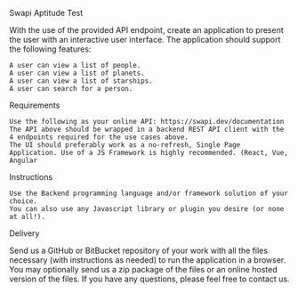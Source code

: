 Swapi Aptitude Test

With the use of the provided API endpoint, create an application to present the user with an interactive user interface. The application should support the following features:

    A user can view a list of people.
    A user can view a list of planets.
    A user can view a list of starships.
    A user can search for a person.

Requirements

    Use the following as your online API: https://swapi.dev/documentation
    The API above should be wrapped in a backend REST API client with the 4 endpoints required for the use cases above.
    The UI should preferably work as a no-refresh, Single Page Application. Use of a JS Framework is highly recommended. (React, Vue, Angular

Instructions

    Use the Backend programming language and/or framework solution of your choice.
    You can also use any Javascript library or plugin you desire (or none at all!).

Delivery

Send us a GitHub or BitBucket repository of your work with all the files necessary (with instructions as needed) to run the application in a browser. You may optionally send us a zip package of the files or an online hosted version of the files. If you have any questions, please feel free to contact us.
